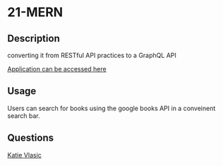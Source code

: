 # 21-MERN

## Description

converting it from RESTful API practices to a GraphQL API

[Application can be accessed here](https://evening-woodland-70986.herokuapp.com/)

## Usage

Users can search for books using the google books API in a conveinent search bar.

## Questions

[Katie Vlasic](https://github.com/katievlasic/21-MERN)
